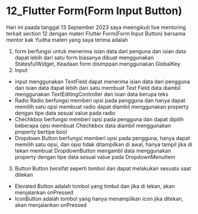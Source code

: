 # 12_Flutter Form(Form Input Button)

Hari ini paada tanggal 13 September 2023 saya meengikuti live mentoring terkait section 12 dengan materi Flutter Form(Form Input Button)  bersama mentor  kak  Yudha 
materi yang saya terima adalah 
1. form berfungsi untuk menerima isian data dari penguna dan isian data dapat lebih dari satu
form biasanya dibuat menggunakan StatesfulWidget, Keadaan  form disimppan menggunakan GlobalKey<FormState>
2. Input 
- input menggunakan TextField dapat menerima isian data dari pengguna dan isian data dapat lebih dari satu
membuat Text Field data diambil  menggunakan  TextEditingController dan isian data berupa teks
- Radio
Radio berfungsi memberi opsi pada pengguna dan hanya dapat memilih satu opsi 
membuat radio dapat diambil menggunakan property dengan tipe data sesuai value pada radio 
- Chechkbox berfungsi memberi opsi pada pengguna dan dapat dipilih beberapa opsi
membuat Chechkbox data diambil menggunakan property bertipe bool
- Dropdown Button berfungsi memberi opsi pada pengguna, hanya dapat memilih satu opsi, dan opsi tidak ditampilkan di awal, hanya tampil jika di tekan
membuat DropdownButton mengambl data menggunakan property dengan tipe data sesuai value pada DropdownMenuItem
3. Button
Button bersifat seperti tombol dan dapat melakukan sesuatu saat ditekan
- Elevated Button adalah tombol yang timbul dan jika di tekan, akan menjalankan onPressed
- IconButton adalah tombol yang hanya menampilkan icon jika ditekan, akan menjalankan onPressed